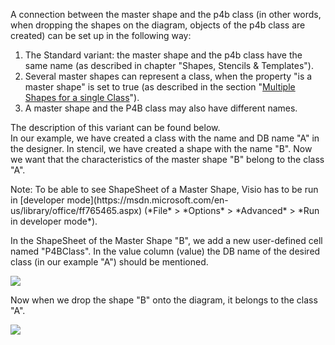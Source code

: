 A connection between the master shape and the p4b class (in other words,
when dropping the shapes on the diagram, objects of the p4b class are
created) can be set up in the following way:

1.  The Standard variant: the master shape and the p4b class have the
    same name (as described in chapter "Shapes, Stencils & Templates").
2.  Several master shapes can represent a class, when the property "is a
    master shape" is set to true (as described in the section "[Multiple
    Shapes for a single Class](multiple-shapes-for-a-single-class)"). 
3.  A master shape and the P4B class may also have different names.

The description of this variant can be found below.  
In our example, we have created a class with the name and DB name "A" in
the designer. In stencil, we have created a shape with the name "B". Now
we want that the characteristics of the master shape "B" belong to the
class "A".

<div class="info">
Note:  
To be able to see ShapeSheet of a Master Shape, Visio has to be run in
[developer mode](https://msdn.microsoft.com/en-us/library/office/ff765465.aspx) (*File* &gt; *Options* &gt; *Advanced* &gt; *Run in developer mode*).
</div>

  
In the ShapeSheet of the Master Shape "B", we add a new user-defined
cell named "P4BClass". In the value column (value) the DB name of the
desired class (in our example "A") should be mentioned.

![](//images.ctfassets.net/utx1h0gfm1om/5I1GEk1wbKEkcYcgKIW4oI/2c9aa9e38d6101a6979377a3633bf044/328710.png)

Now when we drop the shape "B" onto the diagram, it belongs to the class
"A".

![](//images.ctfassets.net/utx1h0gfm1om/5Ad2lmYwrm0KqAoKIoWQCS/51a3cf2152c1d23131818b94b351bcb6/328712.png)

 
